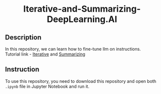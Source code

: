 # 
<h1 align="center">
    <b>Iterative-and-Summarizing-DeepLearning.AI</b> 
<br>
</h1>

## Description
In this repository, we can learn how to fine-tune llm on instructions.
<br>
Tutorial link - <a href='https://learn.deeplearning.ai/chatgpt-prompt-eng/lesson/3/iterative'> Iterative</a> and <a href='https://learn.deeplearning.ai/chatgpt-prompt-eng/lesson/4/summarizing'> Summarizing</a>

## Instruction
To use this repository, you need to download this repository and open both   ```.ipynb``` file in Jupyter Notebook and run it.
